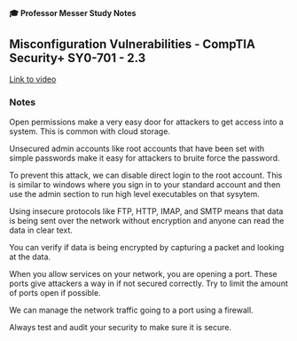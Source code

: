 #### 🎓 Professor Messer Study Notes

## Misconfiguration Vulnerabilities  - CompTIA Security+ SY0-701 - 2.3

[Link to video](https://youtu.be/NBKzlUqzVmE?si=F9uWyoFpW0gd_8yI)

### Notes

Open permissions make a very easy door for attackers to get access into a system. This is common with cloud storage.

Unsecured admin accounts like root accounts that have been set with simple passwords make it easy for attackers to bruite force the password.

To prevent this attack, we can disable direct login to the root account. This is similar to windows where you sign in to your standard account and then use the admin section to run high level executables on that sysytem.

Using insecure protocols like FTP, HTTP, IMAP, and SMTP means that data is being sent over the network without encryption and anyone can read the data in clear text. 

You can verify if data is being encrypted by capturing a packet and looking at the data. 

When you allow services on your network, you are opening a port. These ports give attackers a way in if not secured correctly. Try to limit the amount of ports open if possible. 

We can manage the network traffic going to a port using a firewall.

Always test and audit your security to make sure it is secure.











